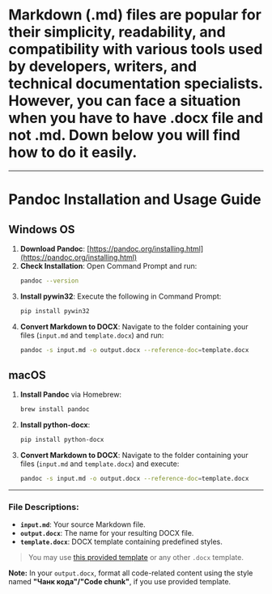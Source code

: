 # Markdown (.md) files are popular for their simplicity, readability, and compatibility with various tools used by developers, writers, and technical documentation specialists. However, you can face a situation when  you have to have .docx file and not .md. Down below you will find how to do it easily. 
***

# Pandoc Installation and Usage Guide
## Windows OS

1. **Download Pandoc**: [https://pandoc.org/installing.html](https://pandoc.org/installing.html)
2. **Check Installation**: Open Command Prompt and run:
   ```bash
   pandoc --version
   ```
3. **Install pywin32**: Execute the following in Command Prompt:
   ```bash
   pip install pywin32
   ```
4. **Convert Markdown to DOCX**: Navigate to the folder containing your files (`input.md` and `template.docx`) and run:
   ```bash
   pandoc -s input.md -o output.docx --reference-doc=template.docx
   ```

## macOS

1. **Install Pandoc** via Homebrew:
   ```bash
   brew install pandoc
   ```
2. **Install python-docx**:
   ```bash
   pip install python-docx
   ```
3. **Convert Markdown to DOCX**: Navigate to the folder containing your files (`input.md` and `template.docx`) and execute:
   ```bash
   pandoc -s input.md -o output.docx --reference-doc=template.docx
   ```

---

### File Descriptions:
- **`input.md`**: Your source Markdown file.
- **`output.docx`**: The name for your resulting DOCX file.
- **`template.docx`**: DOCX template containing predefined styles.

> You may use [this provided template](#) or any other `.docx` template.

**Note:** In your `output.docx`, format all code-related content using the style named **"Чанк кода"/"Code chunk"**, if you use provided template. 

